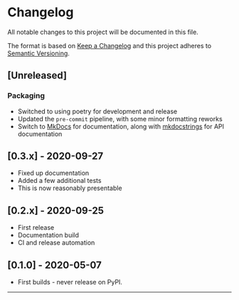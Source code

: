 # Changelog
All notable changes to this project will be documented in this file.

The format is based on [Keep a Changelog](http://keepachangelog.com/en/1.0.0/)
and this project adheres to [Semantic Versioning](http://semver.org/spec/v2.0.0.html).

<!-- insertion marker -->
## [Unreleased]
### Packaging
- Switched to using poetry for development and release
- Updated the `pre-commit` pipeline, with some minor formatting reworks
- Switch to [MkDocs](https://www.mkdocs.org/) for documentation, along with
  [mkdocstrings](https://github.com/pawamoy/mkdocstrings/) for API documentation

## [0.3.x]  - 2020-09-27
- Fixed up documentation
- Added a few additional tests
- This is now reasonably presentable


## [0.2.x]  - 2020-09-25
- First release
- Documentation build
- CI and release automation


## [0.1.0]  - 2020-05-07
- First builds - never release on PyPI.

----
